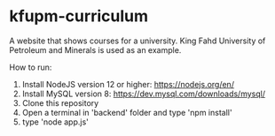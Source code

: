 # kfupm-curriculum
A website that shows courses for a university. King Fahd University of Petroleum and Minerals is used as an example.

How to run:

1. Install NodeJS version 12 or higher: https://nodejs.org/en/
2. Install MySQL version 8: https://dev.mysql.com/downloads/mysql/
3. Clone this repository
4. Open a terminal in 'backend' folder and type 'npm install'
5. type 'node app.js'
